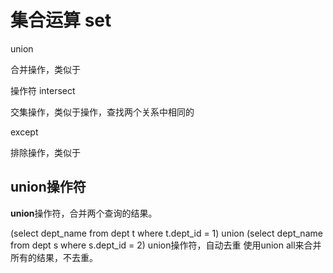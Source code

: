 # 集合运算 set

<procedure>
<step>
union
</step>
<p>合并操作，类似于<math>\cup</math></p>操作符

<step>
intersect
</step>
<p>交集操作，类似于<math>\cap</math>操作，查找两个关系中相同的</p>

<step>
except
</step>
<p>排除操作，类似于<math>-</math></p>
</procedure>

## union操作符

**union**操作符，合并两个查询的结果。

<code-block lang="SQL">
    (select dept_name from dept t where t.dept_id = 1)
        union
    (select dept_name from dept s where s.dept_id = 2)
</code-block>

<note>
<emphasis>union</emphasis>操作符，<emphasis>自动去重</emphasis>
</note>

<note>
使用<emphasis>union all</emphasis>来合并所有的结果，<emphasis>不去重</emphasis>。
</note>